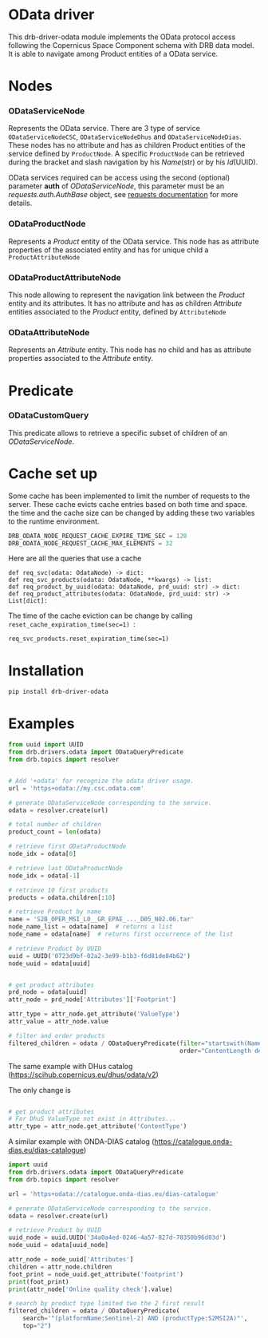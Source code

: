 # OData driver
This drb-driver-odata module implements the OData protocol access
following the Copernicus Space Component schema with DRB
data model. It is able to navigate among Product entities of a OData
service.

# Nodes
### ODataServiceNode
Represents the OData service. There are 3 type of service `ODataServiceNodeCSC`, `ODataServiceNodeDhus` and `ODataServiceNodeDias`. These nodes has no attribute and
has as children Product entities of the service defined by
`ProductNode`.
A specific `ProductNode` can be retrieved during the bracket and
slash navigation by his *Name*(str) or by his *Id*(UUID).

OData services required can be access using the second (optional)
parameter __auth__ of _ODataServiceNode_, this parameter must be an
_requests.auth.AuthBase_ object, see
[requests documentation](https://docs.python-requests.org/en/latest/user/authentication)
for more details.
### ODataProductNode
Represents a *Product* entity of the OData service. This
node has as attribute properties of the associated entity and has
for unique child a `ProductAttributeNode`
### ODataProductAttributeNode
This node allowing to represent the navigation link between the
*Product* entity and its attributes. It has no attribute and has as
children *Attribute* entities associated to the *Product* entity,
defined by `AttributeNode`
### ODataAttributeNode
Represents an *Attribute* entity. This node has no child and has as
attribute properties associated to the *Attribute* entity.

# Predicate
### ODataCustomQuery
This predicate allows to retrieve a specific subset of children of an
_ODataServiceNode_.


# Cache set up

Some cache has been implemented to limit the number of requests to the server. 
These cache evicts cache entries based on both time and space.
the time and the cache size can be changed by adding these two variables to the runtime environment.
```python
DRB_ODATA_NODE_REQUEST_CACHE_EXPIRE_TIME_SEC = 120
DRB_ODATA_NODE_REQUEST_CACHE_MAX_ELEMENTS = 32
```

Here are all the queries that use a cache
```
def req_svc(odata: OdataNode) -> dict:
def req_svc_products(odata: OdataNode, **kwargs) -> list:
def req_product_by_uuid(odata: OdataNode, prd_uuid: str) -> dict:
def req_product_attributes(odata: OdataNode, prd_uuid: str) -> List[dict]:
```

The time of the cache eviction can be change by calling `reset_cache_expiration_time(sec=1) `: 
```
req_svc_products.reset_expiration_time(sec=1)
```

# Installation
```
pip install drb-driver-odata
```
# Examples

```python
from uuid import UUID
from drb.drivers.odata import ODataQueryPredicate
from drb.topics import resolver


# Add '+odata' for recognize the odata driver usage.
url = 'https+odata://my.csc.odata.com'

# generate ODataServiceNode corresponding to the service.
odata = resolver.create(url)

# total number of children
product_count = len(odata)

# retrieve first ODataProductNode
node_idx = odata[0]

# retrieve last ODataProductNode
node_idx = odata[-1]

# retrieve 10 first products
products = odata.children[:10]

# retrieve Product by name
name = 'S2B_OPER_MSI_L0__GR_EPAE_..._D05_N02.06.tar'
node_name_list = odata[name]  # returns a list
node_name = odata[name]  # returns first occurrence of the list

# retrieve Product by UUID
uuid = UUID('0723d9bf-02a2-3e99-b1b3-f6d81de84b62')
node_uuid = odata[uuid]


# get product attributes
prd_node = odata[uuid]
attr_node = prd_node['Attributes']['Footprint']

attr_type = attr_node.get_attribute('ValueType')
attr_value = attr_node.value

# filter and order products
filtered_children = odata / ODataQueryPredicate(filter="startswith(Name,'S1')",
                                                order="ContentLength desc")

```

The same example with DHus catalog (https://scihub.copernicus.eu/dhus/odata/v2)

The only change is

```python

# get product attributes
# For DhuS ValueType not exist in Attributes...
attr_type = attr_node.get_attribute('ContentType')

```

A similar example with ONDA-DIAS catalog (https://catalogue.onda-dias.eu/dias-catalogue)

```python
import uuid
from drb.drivers.odata import ODataQueryPredicate
from drb.topics import resolver

url = 'https+odata://catalogue.onda-dias.eu/dias-catalogue'

# generate ODataServiceNode corresponding to the service.
odata = resolver.create(url)

# retrieve Product by UUID
uuid_node = uuid.UUID('34a0a4ed-0246-4a57-827d-70350b96d03d')
node_uuid = odata[uuid_node]

attr_node = node_uuid['Attributes']
children = attr_node.children
foot_print = node_uuid.get_attribute('footprint')
print(foot_print)
print(attr_node['Online quality check'].value)

# search by product type limited two the 2 first result
filtered_children = odata / ODataQueryPredicate(
    search='"(platformName:Sentinel-2) AND (productType:S2MSI2A)"',
    top="2")
```



